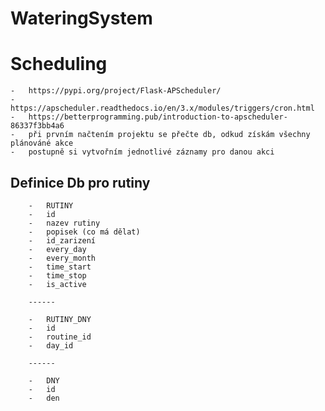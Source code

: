 # WateringSystem


# Scheduling
    -   https://pypi.org/project/Flask-APScheduler/ 
    -   https://apscheduler.readthedocs.io/en/3.x/modules/triggers/cron.html
    -   https://betterprogramming.pub/introduction-to-apscheduler-86337f3bb4a6
    -   při prvním načtením projektu se přečte db, odkud získám všechny plánováné akce
    -   postupně si vytvořním jednotlivé záznamy pro danou akci

## Definice Db pro rutiny
```
    -   RUTINY
    -   id
    -   nazev rutiny
    -   popisek (co má dělat)
    -   id_zarizení
    -   every_day
    -   every_month
    -   time_start
    -   time_stop
    -   is_active
    
    ------
    
    -   RUTINY_DNY
    -   id
    -   routine_id
    -   day_id
    
    ------
    
    -   DNY
    -   id
    -   den
    
```
 